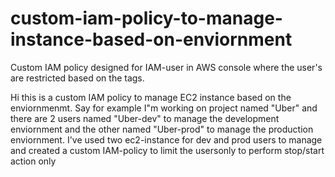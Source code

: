 # custom-iam-policy-to-manage-instance-based-on-enviornment

Custom IAM policy designed for IAM-user in AWS console where the user's are restricted based on the tags.

Hi this is a custom IAM policy to manage EC2 instance based on the enviornmenmt. Say for example I"m working on project named "Uber" and there are 2 users named "Uber-dev" to manage the development enviornment and the other named "Uber-prod" to manage the production enviornment. I've used two ec2-instance for dev and prod users to manage and created a custom IAM-policy to limit the usersonly to perform stop/start action only
